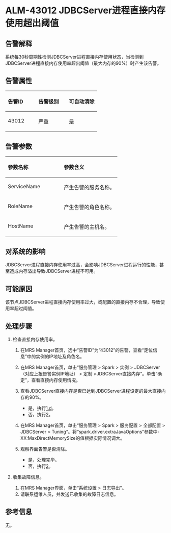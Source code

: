 # ALM-43012 JDBCServer进程直接内存使用超出阈值<a name="ZH-CN_TOPIC_0093195115"></a>

## 告警解释<a name="zh-cn_topic_0087163600_zh-cn_topic_0087039425_section43920869"></a>

系统每30秒周期性检测JDBCServer进程直接内存使用状态，当检测到JDBCServer进程直接内存使用率超出阈值（最大内存的90%）时产生该告警。

## 告警属性<a name="zh-cn_topic_0087163600_zh-cn_topic_0087039425_section59743502"></a>

<a name="zh-cn_topic_0087163600_zh-cn_topic_0087039425_table64843092"></a>
<table><thead align="left"><tr id="zh-cn_topic_0087163600_zh-cn_topic_0087039425_row10409628"><th class="cellrowborder" valign="top" width="33.33333333333333%" id="mcps1.1.4.1.1"><p id="zh-cn_topic_0087163600_zh-cn_topic_0087039425_p37873528"><a name="zh-cn_topic_0087163600_zh-cn_topic_0087039425_p37873528"></a><a name="zh-cn_topic_0087163600_zh-cn_topic_0087039425_p37873528"></a>告警ID</p>
</th>
<th class="cellrowborder" valign="top" width="33.33333333333333%" id="mcps1.1.4.1.2"><p id="zh-cn_topic_0087163600_zh-cn_topic_0087039425_p47856888"><a name="zh-cn_topic_0087163600_zh-cn_topic_0087039425_p47856888"></a><a name="zh-cn_topic_0087163600_zh-cn_topic_0087039425_p47856888"></a>告警级别</p>
</th>
<th class="cellrowborder" valign="top" width="33.33333333333333%" id="mcps1.1.4.1.3"><p id="zh-cn_topic_0087163600_zh-cn_topic_0087039425_p51202692"><a name="zh-cn_topic_0087163600_zh-cn_topic_0087039425_p51202692"></a><a name="zh-cn_topic_0087163600_zh-cn_topic_0087039425_p51202692"></a>可自动清除</p>
</th>
</tr>
</thead>
<tbody><tr id="zh-cn_topic_0087163600_zh-cn_topic_0087039425_row53777413"><td class="cellrowborder" valign="top" width="33.33333333333333%" headers="mcps1.1.4.1.1 "><p id="zh-cn_topic_0087163600_zh-cn_topic_0087039425_p61003235"><a name="zh-cn_topic_0087163600_zh-cn_topic_0087039425_p61003235"></a><a name="zh-cn_topic_0087163600_zh-cn_topic_0087039425_p61003235"></a>43012</p>
</td>
<td class="cellrowborder" valign="top" width="33.33333333333333%" headers="mcps1.1.4.1.2 "><p id="zh-cn_topic_0087163600_zh-cn_topic_0087039425_p42315013"><a name="zh-cn_topic_0087163600_zh-cn_topic_0087039425_p42315013"></a><a name="zh-cn_topic_0087163600_zh-cn_topic_0087039425_p42315013"></a>严重</p>
</td>
<td class="cellrowborder" valign="top" width="33.33333333333333%" headers="mcps1.1.4.1.3 "><p id="zh-cn_topic_0087163600_zh-cn_topic_0087039425_p4964052"><a name="zh-cn_topic_0087163600_zh-cn_topic_0087039425_p4964052"></a><a name="zh-cn_topic_0087163600_zh-cn_topic_0087039425_p4964052"></a>是</p>
</td>
</tr>
</tbody>
</table>

## 告警参数<a name="zh-cn_topic_0087163600_zh-cn_topic_0087039425_section820607"></a>

<a name="zh-cn_topic_0087163600_zh-cn_topic_0087039425_table66543927"></a>
<table><thead align="left"><tr id="zh-cn_topic_0087163600_zh-cn_topic_0087039425_row61284534"><th class="cellrowborder" valign="top" width="50%" id="mcps1.1.3.1.1"><p id="zh-cn_topic_0087163600_zh-cn_topic_0087039425_p65100236"><a name="zh-cn_topic_0087163600_zh-cn_topic_0087039425_p65100236"></a><a name="zh-cn_topic_0087163600_zh-cn_topic_0087039425_p65100236"></a>参数名称</p>
</th>
<th class="cellrowborder" valign="top" width="50%" id="mcps1.1.3.1.2"><p id="zh-cn_topic_0087163600_zh-cn_topic_0087039425_p38627770"><a name="zh-cn_topic_0087163600_zh-cn_topic_0087039425_p38627770"></a><a name="zh-cn_topic_0087163600_zh-cn_topic_0087039425_p38627770"></a>参数含义</p>
</th>
</tr>
</thead>
<tbody><tr id="zh-cn_topic_0087163600_zh-cn_topic_0087039425_row41841705"><td class="cellrowborder" valign="top" width="50%" headers="mcps1.1.3.1.1 "><p id="zh-cn_topic_0087163600_zh-cn_topic_0087039425_p33734977"><a name="zh-cn_topic_0087163600_zh-cn_topic_0087039425_p33734977"></a><a name="zh-cn_topic_0087163600_zh-cn_topic_0087039425_p33734977"></a>ServiceName</p>
</td>
<td class="cellrowborder" valign="top" width="50%" headers="mcps1.1.3.1.2 "><p id="zh-cn_topic_0087163600_zh-cn_topic_0087039425_p48178601"><a name="zh-cn_topic_0087163600_zh-cn_topic_0087039425_p48178601"></a><a name="zh-cn_topic_0087163600_zh-cn_topic_0087039425_p48178601"></a>产生告警的服务名称。</p>
</td>
</tr>
<tr id="zh-cn_topic_0087163600_zh-cn_topic_0087039425_row30954226"><td class="cellrowborder" valign="top" width="50%" headers="mcps1.1.3.1.1 "><p id="zh-cn_topic_0087163600_zh-cn_topic_0087039425_p24264406"><a name="zh-cn_topic_0087163600_zh-cn_topic_0087039425_p24264406"></a><a name="zh-cn_topic_0087163600_zh-cn_topic_0087039425_p24264406"></a>RoleName</p>
</td>
<td class="cellrowborder" valign="top" width="50%" headers="mcps1.1.3.1.2 "><p id="zh-cn_topic_0087163600_zh-cn_topic_0087039425_p19259870"><a name="zh-cn_topic_0087163600_zh-cn_topic_0087039425_p19259870"></a><a name="zh-cn_topic_0087163600_zh-cn_topic_0087039425_p19259870"></a>产生告警的角色名称。</p>
</td>
</tr>
<tr id="zh-cn_topic_0087163600_zh-cn_topic_0087039425_row39121107"><td class="cellrowborder" valign="top" width="50%" headers="mcps1.1.3.1.1 "><p id="zh-cn_topic_0087163600_zh-cn_topic_0087039425_p14693133"><a name="zh-cn_topic_0087163600_zh-cn_topic_0087039425_p14693133"></a><a name="zh-cn_topic_0087163600_zh-cn_topic_0087039425_p14693133"></a>HostName</p>
</td>
<td class="cellrowborder" valign="top" width="50%" headers="mcps1.1.3.1.2 "><p id="zh-cn_topic_0087163600_zh-cn_topic_0087039425_p49293152"><a name="zh-cn_topic_0087163600_zh-cn_topic_0087039425_p49293152"></a><a name="zh-cn_topic_0087163600_zh-cn_topic_0087039425_p49293152"></a>产生告警的主机名。</p>
</td>
</tr>
</tbody>
</table>

## 对系统的影响<a name="zh-cn_topic_0087163600_zh-cn_topic_0087039425_section7385465"></a>

JDBCServer进程直接内存使用率过高，会影响JDBCServer进程运行的性能，甚至造成内存溢出导致JDBCServer进程不可用。

## 可能原因<a name="zh-cn_topic_0087163600_zh-cn_topic_0087039425_section66469189"></a>

该节点JDBCServer进程直接内存使用率过大，或配置的直接内存不合理，导致使用率超过阈值。

## 处理步骤<a name="zh-cn_topic_0087163600_zh-cn_topic_0087039425_section61351797"></a>

1.  检查直接内存使用率。
    1.  在MRS Manager首页，选中“告警ID”为“43012”的告警，查看“定位信息”中的实例的IP地址及角色名。
    2.  在MRS Manager首页，单击“服务管理 \> Spark \> 实例 \> JDBCServer（对应上报告警实例IP地址） \> 定制 \>JDBCServer直接内存“。单击“确定”，查看直接内存使用情况。
    3.  查看JDBCServer直接内存是否已达到JDBCServer进程设定的最大直接内存的90%。
        -   是，执行[1.d](#zh-cn_topic_0087163600_li1011493181634)。
        -   否，执行[2](#zh-cn_topic_0087163600_li40881691175629)。

    4.  <a name="zh-cn_topic_0087163600_li1011493181634"></a>在MRS Manager首页，单击“服务管理 \> Spark \> 服务配置 \> 全部配置 \> JDBCServer \> Tuning“。将“spark.driver.extraJavaOptions”参数中-XX:MaxDirectMemorySize的值根据实际情况调大。
    5.  观察界面告警是否清除。
        -   是，处理完毕。
        -   否，执行[2](#zh-cn_topic_0087163600_li40881691175629)。


2.  <a name="zh-cn_topic_0087163600_li40881691175629"></a>收集故障信息。
    1.  在MRS Manager界面，单击“系统设置 \> 日志导出”。
    2.  请联系运维人员，并发送已收集的故障日志信息。


## 参考信息<a name="zh-cn_topic_0087163600_zh-cn_topic_0087039425_section15295265"></a>

无。

